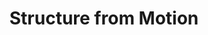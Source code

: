 ---
layout: page
title: Structure from Motion
description: Traditional 3D Reconstruction
img: assets/img/project6/sfm.png
redirect: https://github.com/pradnyas5/SfM
importance: 6
category: computer vision
---